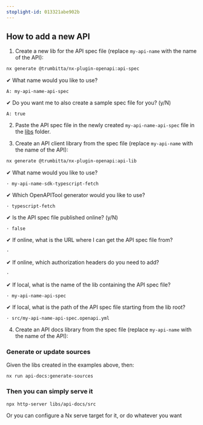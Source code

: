```yaml
---
stoplight-id: 013321abe902b
---
```


## How to add a new API

1. Create a new lib for the API spec file (replace `my-api-name` with the name of the API):

```sh
nx generate @trumbitta/nx-plugin-openapi:api-spec
```
✔ What name would you like to use? 
```
A: my-api-name-api-spec
```

✔ Do you want me to also create a sample spec file for you? (y/N) 
```
A: true
```

2. Paste the API spec file in the newly created `my-api-name-api-spec` file in the [libs](../../libs) folder.


3.  Create an API client library from the spec file (replace `my-api-name` with the name of the API):

```sh
nx generate @trumbitta/nx-plugin-openapi:api-lib
```
✔ What name would you like to use? 
```
· my-api-name-sdk-typescript-fetch
```
✔ Which OpenAPITool generator would you like to use?  
```
· typescript-fetch
```
✔ Is the API spec file published online? (y/N)
```
· false
```
✔ If online, what is the URL where I can get the API spec file from?
```
·
```
✔ If online, which authorization headers do you need to add?
```
·
```
✔ If local, what is the name of the lib containing the API spec file?
```
· my-api-name-api-spec
```
✔ If local, what is the path of the API spec file starting from the lib root?
```
· src/my-api-name-api-spec.openapi.yml
```

4. Create an API docs library from the spec file (replace `my-api-name` with the name of the API):

### Generate or update sources

Given the libs created in the examples above, then:

`nx run api-docs:generate-sources`

### Then you can simply serve it
`npx http-server libs/api-docs/src`

Or you can configure a Nx serve target for it, or do whatever you want
